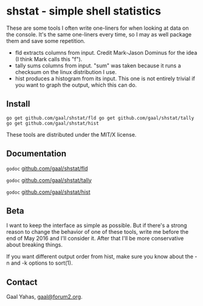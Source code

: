 shstat - simple shell statistics
================================

These are some tools I often write one-liners for when looking at
data on the console. It's the same one-liners every time, so 
I may as well package them and save some repetition.

* fld extracts columns from input. Credit Mark-Jason Dominus for
the idea (I think Mark calls this "f").
* tally sums columns from input. "sum" was taken because it runs
a checksum on the linux distribution I use.
* hist produces a histogram from its input. This one is not entirely
trivial if you want to graph the output, which this can do.

Install
-------

`go get github.com/gaal/shstat/fld
go get github.com/gaal/shstat/tally
go get github.com/gaal/shstat/hist`

These tools are distributed under the MIT/X license.

Documentation
-------------

`godoc` [github.com/gaal/shstat/fld](http://godoc.org/github.com/gaal/shstat/fld)

`godoc` [github.com/gaal/shstat/tally](http://godoc.org/github.com/gaal/shstat/tally)

`godoc` [github.com/gaal/shstat/hist](http://godoc.org/github.com/gaal/shstat/hist)

Beta
----

I want to keep the interface as simple as possible. But if there's
a strong reason to change the behavior of one of these tools,
write me before the end of May 2016 and I'll consider it. After that
I'll be more conservative about breaking things.

If you want different output order from hist, make sure you know about
the -n and -k options to sort(1).

Contact
-------

Gaal Yahas, gaal@forum2.org.

